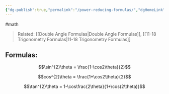 ```yaml
---
{"dg-publish":true,"permalink":"/power-reducing-formulas/","dgHomeLink":true,"dgPassFrontmatter":false,"dgShowLocalGraph":true}
---
```


#math
>Related: [[Double Angle Formulas|Double Angle Formulas]], [[11-18 Trigonometry Formulas|11-18 Trigonometry Formulas]]

## Formulas:

$$\sin^{2}\theta = \frac{1-\cos2\theta}{2}$$

$$cos^{2}\theta = \frac{1+\cos2\theta}{2}$$

$$\tan^{2}\theta = 1-\cos\frac{2\theta}{1+\cos(2\theta)}$$
